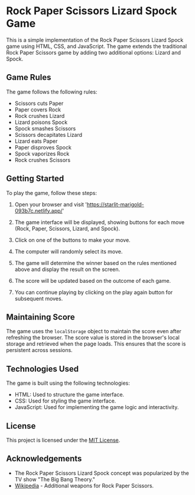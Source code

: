 # Rock Paper Scissors Lizard Spock Game

This is a simple implementation of the Rock Paper Scissors Lizard Spock game using HTML, CSS, and JavaScript. The game extends the traditional Rock Paper Scissors game by adding two additional options: Lizard and Spock. 

## Game Rules

The game follows the following rules:
- Scissors cuts Paper
- Paper covers Rock
- Rock crushes Lizard
- Lizard poisons Spock
- Spock smashes Scissors
- Scissors decapitates Lizard
- Lizard eats Paper
- Paper disproves Spock
- Spock vaporizes Rock
- Rock crushes Scissors

## Getting Started

To play the game, follow these steps:
1. Open your browser and visit 'https://starlit-marigold-093b7c.netlify.app/'
   
2. The game interface will be displayed, showing buttons for each move (Rock, Paper, Scissors, Lizard, and Spock).

3. Click on one of the buttons to make your move.

4. The computer will randomly select its move.

5. The game will determine the winner based on the rules mentioned above and display the result on the screen.

6. The score will be updated based on the outcome of each game.

7. You can continue playing by clicking on the play again button for subsequent moves.

## Maintaining Score

The game uses the `localStorage` object to maintain the score even after refreshing the browser. The score value is stored in the browser's local storage and retrieved when the page loads. This ensures that the score is persistent across sessions.

## Technologies Used

The game is built using the following technologies:

- HTML: Used to structure the game interface.
- CSS: Used for styling the game interface.
- JavaScript: Used for implementing the game logic and interactivity.

## License

This project is licensed under the [MIT License](LICENSE).

## Acknowledgements

- The Rock Paper Scissors Lizard Spock concept was popularized by the TV show "The Big Bang Theory."
- [Wikipedia](https://en.wikipedia.org/wiki/Rock%E2%80%93paper%E2%80%93scissors#Additional_weapons) - Additional weapons for Rock Paper Scissors.